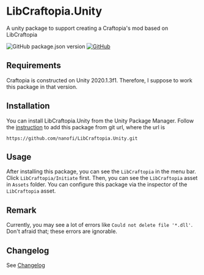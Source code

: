 # LibCraftopia.Unity
A unity package to support creating a Craftopia's mod based on LibCraftopia

![GitHub package.json version](https://img.shields.io/github/package-json/v/nanofi/LibCraftopia.Unity)
[![GitHub](https://img.shields.io/github/license/nanofi/LibCraftopia.Unity)](LICENSE.md)

## Requirements

Craftopia is constructed on Unity 2020.1.3f1. Therefore, I suppose to work this package in that version.

## Installation

You can install LibCraftopia.Unity from the Unity Package Manager. Follow the [instruction](https://docs.unity3d.com/Manual/upm-ui-giturl.html) to add this package from git url, where the url is
```
https://github.com/nanofi/LibCraftopia.Unity.git
```

## Usage

After installing this package, you can see the `LibCraftopia` in the menu bar. Click `LibCraftopia/Initiate` first. Then, you can see the `LibCraftopia` asset in `Assets` folder. You can configure this package via the inspector of the `LibCraftopia` asset.

## Remark

Currently, you may see a lot of errors like `Could not delete file '*.dll'`. Don't afraid that; these errors are ignorable.

## Changelog

See [Changelog](Changelog.md)